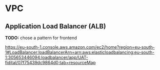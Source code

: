 # VPC

## Application Load Balancer (ALB)

**TODO:** chose a pattern for frontend

<https://eu-south-1.console.aws.amazon.com/ec2/home?region=eu-south-1#LoadBalancer:loadBalancerArn=arn:aws:elasticloadbalancing:eu-south-1:305653446094:loadbalancer/app/UAT-fidital/07f75439dc9864d0;tab=resourceMap>
